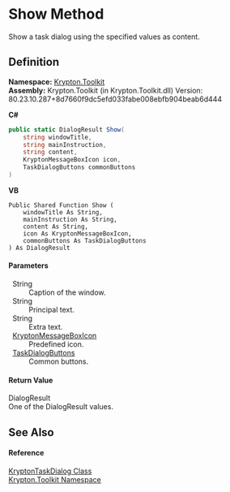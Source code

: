 # Show Method


Show a task dialog using the specified values as content.



## Definition
**Namespace:** <a href="79d2eac2-21f4-54ff-7552-b20c33c30600.md">Krypton.Toolkit</a>  
**Assembly:** Krypton.Toolkit (in Krypton.Toolkit.dll) Version: 80.23.10.287+8d7660f9dc5efd033fabe008ebfb904beab6d444

**C#**
``` C#
public static DialogResult Show(
	string windowTitle,
	string mainInstruction,
	string content,
	KryptonMessageBoxIcon icon,
	TaskDialogButtons commonButtons
)
```
**VB**
``` VB
Public Shared Function Show ( 
	windowTitle As String,
	mainInstruction As String,
	content As String,
	icon As KryptonMessageBoxIcon,
	commonButtons As TaskDialogButtons
) As DialogResult
```



#### Parameters
<dl><dt>  String</dt><dd>Caption of the window.</dd><dt>  String</dt><dd>Principal text.</dd><dt>  String</dt><dd>Extra text.</dd><dt>  <a href="66bd72a6-ea45-321a-e6b5-5c43b5f176f9.md">KryptonMessageBoxIcon</a></dt><dd>Predefined icon.</dd><dt>  <a href="df351125-7dc4-40e5-522d-a50a0002ae2c.md">TaskDialogButtons</a></dt><dd>Common buttons.</dd></dl>

#### Return Value
DialogResult  
One of the DialogResult values.

## See Also


#### Reference
<a href="97e66c69-bc63-6731-45d7-860bb11df4c0.md">KryptonTaskDialog Class</a>  
<a href="79d2eac2-21f4-54ff-7552-b20c33c30600.md">Krypton.Toolkit Namespace</a>  

